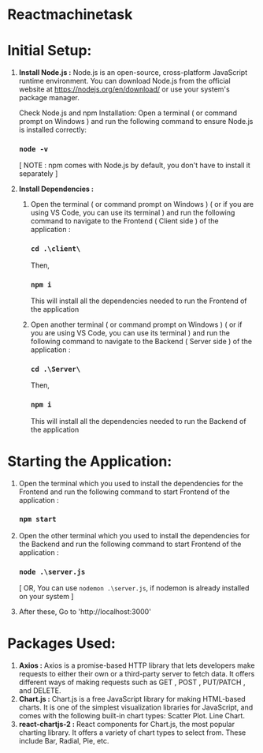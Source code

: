 # Reactmachinetask
# Initial Setup:

1. **Install Node.js :** Node.js is an open-source, cross-platform JavaScript runtime environment. You can download Node.js from the official website at https://nodejs.org/en/download/ or use your system's package manager.

   Check Node.js and npm Installation:
   Open a terminal ( or command prompt on Windows ) and run the following command to ensure Node.js is installed correctly:

   ### `node -v`

   [ NOTE : npm comes with Node.js by default, you don't have to install it separately ]

2. **Install Dependencies :**
   1. Open the terminal ( or command prompt on Windows ) ( or if you are using VS Code, you can use its terminal ) and run the following command to navigate to the Frontend ( Client side ) of the application :
      ### `cd .\client\`
      Then, 
      ### `npm i`
      This will install all the dependencies needed to run the Frontend of the application

   2. Open another terminal ( or command prompt on Windows ) ( or if you are using VS Code, you can use its terminal ) and run the following command to navigate to the Backend ( Server side ) of the application :
      ### `cd .\Server\`
      Then, 
      ### `npm i`
      This will install all the dependencies needed to run the Backend of the application

# Starting the Application:

1. Open the terminal which you used to install the dependencies for the Frontend and run the following command to start Frontend of the application :
   ### `npm start`
2. Open the other terminal which you used to install the dependencies for the Backend and run the following command to start Frontend of the application :
   ### `node .\server.js`
   [ OR, You can use `nodemon .\server.js`, if nodemon is already installed on your system ]
   
3. After these, Go to 'http://localhost:3000'

# Packages Used:

1. **Axios :** Axios is a promise-based HTTP library that lets developers make requests to either their own or a third-party server to fetch data. It offers different ways of making requests such as GET , POST , PUT/PATCH , and DELETE.
2. **Chart.js :** Chart.js is a free JavaScript library for making HTML-based charts. It is one of the simplest visualization libraries for JavaScript, and comes with the following built-in chart types: Scatter Plot. Line Chart.
3. **react-chartjs-2 :** React components for Chart.js, the most popular charting library. It offers a variety of chart types to select from. These include Bar, Radial, Pie, etc.